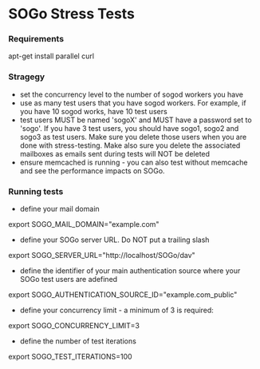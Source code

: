 # SOGo Stress Tests

### Requirements

 apt-get install parallel curl

### Stragegy

- set the concurrency level to the number of sogod workers you have
- use as many test users that you have sogod workers. For example, if
   you have 10 sogod works, have 10 test users
- test users MUST be named 'sogoX' and MUST have a password set to 'sogo'. If you
  have 3 test users, you should have sogo1, sogo2 and sogo3 as test
  users. Make sure you delete those users when you are done with
  stress-testing. Make also sure you delete the associated mailboxes
  as emails sent during tests will NOT be deleted
- ensure memcached is running - you can also test without memcache and
   see the performance impacts on SOGo.

### Running tests

- define your mail domain

export SOGO_MAIL_DOMAIN="example.com"

- define your SOGo server URL. Do NOT put a trailing slash

export SOGO_SERVER_URL="http://localhost/SOGo/dav"

- define the identifier of your main authentication source where your
  SOGo test users are adefined

export SOGO_AUTHENTICATION_SOURCE_ID="example.com_public"

- define your concurrency limit - a minimum of 3 is required:

export SOGO_CONCURRENCY_LIMIT=3

- define the number of test iterations

export SOGO_TEST_ITERATIONS=100
